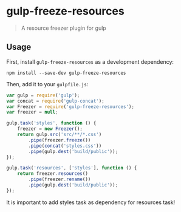 # gulp-freeze-resources
> A resource freezer plugin for gulp

## Usage

First, install `gulp-freeze-resources` as a development dependency:

```shell
npm install --save-dev gulp-freeze-resources
```

Then, add it to your `gulpfile.js`:

```javascript
var gulp = require('gulp');
var concat = require('gulp-concat');
var Freezer = require('gulp-freeze-resources');
var freezer = null;

gulp.task('styles', function () {
    freezer = new Freezer();
    return gulp.src('src/**/*.css')
        .pipe(freezer.freeze())
        .pipe(concat('styles.css'))
        .pipe(gulp.dest('build/public'));
});

gulp.task('resources', ['styles'], function () {
    return freezer.resources()
        .pipe(freezer.rename())
        .pipe(gulp.dest('build/public'));
});
```

It is important to add styles task as dependency for resources task!
